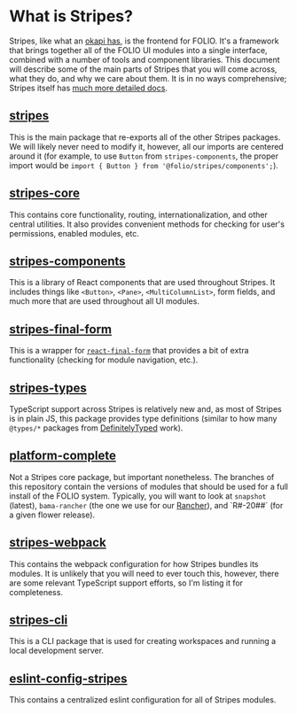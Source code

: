 # What is Stripes?

Stripes, like what an [okapi has](Okapi.md), is the frontend for FOLIO. It's a framework that brings
together all of the FOLIO UI modules into a single interface, combined with a number of tools and
component libraries. This document will describe some of the main parts of Stripes that you will
come across, what they do, and why we care about them. It is in no ways comprehensive; Stripes
itself has [much more detailed docs](https://github.com/folio-org/stripes/tree/master/doc).

## [stripes](https://github.com/folio-org/stripes)

This is the main package that re-exports all of the other Stripes packages. We will likely never
need to modify it, however, all our imports are centered around it (for example, to use `Button`
from `stripes-components`, the proper import would be
`import { Button } from '@folio/stripes/components';`).

## [stripes-core](https://github.com/folio-org/stripes-core)

This contains core functionality, routing, internationalization, and other central utilities. It
also provides convenient methods for checking for user's permissions, enabled modules, etc.

## [stripes-components](https://github.com/folio-org/stripes-components)

This is a library of React components that are used throughout Stripes. It includes things like
`<Button>`, `<Pane>`, `<MultiColumnList>`, form fields, and much more that are used throughout all
UI modules.

## [stripes-final-form](https://github.com/folio-org/stripes-final-form)

This is a wrapper for [`react-final-form`](https://github.com/final-form/react-final-form) that
provides a bit of extra functionality (checking for module navigation, etc.).

## [stripes-types](https://github.com/folio-org/stripes-types)

TypeScript support across Stripes is relatively new and, as most of Stripes is in plain JS, this
package provides type definitions (similar to how many `@types/*` packages from
[DefinitelyTyped](https://github.com/DefinitelyTyped/DefinitelyTyped) work).

## [platform-complete](https://github.com/folio-org/platform-complete)

Not a Stripes core package, but important nonetheless. The branches of this repository contain the
versions of modules that should be used for a full install of the FOLIO system. Typically, you will
want to look at `snapshot` (latest), `bama-rancher` (the one we use for our
[Rancher](./Rancher.md`)), and `R#-20##` (for a given flower release).

## [stripes-webpack](https://github.com/folio-org/stripes-webpack)

This contains the webpack configuration for how Stripes bundles its modules. It is unlikely that you
will need to ever touch this, however, there are some relevant TypeScript support efforts, so I'm
listing it for completeness.

## [stripes-cli](https://github.com/folio-org/stripes-cli)

This is a CLI package that is used for creating workspaces and running a local development server.

## [eslint-config-stripes](https://github.com/folio-org/eslint-config-stripes)

This contains a centralized eslint configuration for all of Stripes modules.
